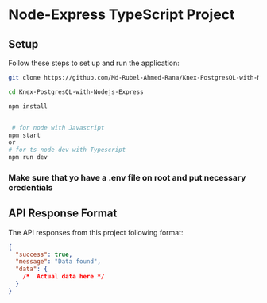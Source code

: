 # Node-Express TypeScript Project

## Setup

Follow these steps to set up and run the application:

```bash
git clone https://github.com/Md-Rubel-Ahmed-Rana/Knex-PostgresQL-with-Nodejs-Express.git

cd Knex-PostgresQL-with-Nodejs-Express

npm install


 # for node with Javascript
npm start
or
# for ts-node-dev with Typescript
npm run dev
```

### Make sure that yo have a .env file on root and put necessary credentials

## API Response Format

The API responses from this project following format:

```json
{
  "success": true,
  "message": "Data found",
  "data": {
    /*  Actual data here */
  }
}
```

